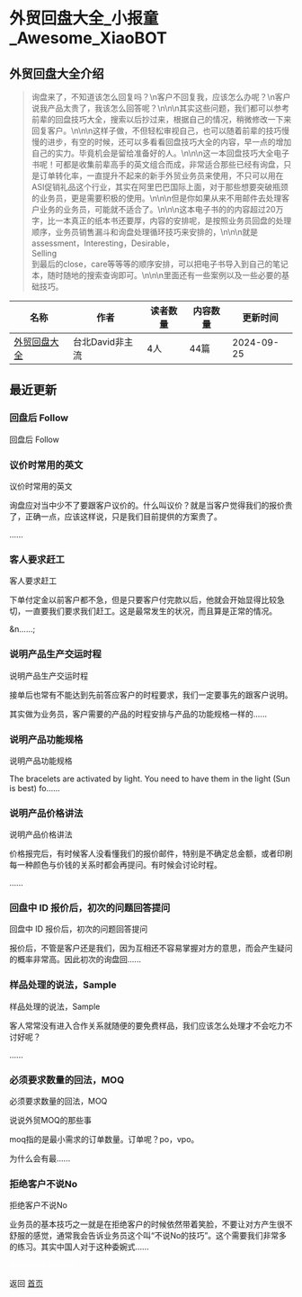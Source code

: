 # 外贸回盘大全_小报童_Awesome_XiaoBOT

## 外贸回盘大全介绍
> 询盘来了，不知道该怎么回复吗？\n客户不回复我，应该怎么办呢？\n客户说我产品太贵了，我该怎么回答呢？\n\n\n其实这些问题，我们都可以参考前辈的回盘技巧大全，搜索以后抄过来，根据自己的情况，稍微修改一下来回复客户。\n\n\n这样子做，不但轻松审视自己，也可以随着前辈的技巧慢慢的进步，有空的时候，还可以多看看回盘技巧大全的内容，早一点的增加自己的实力。毕竟机会是留给准备好的人。\n\n\n这一本回盘技巧大全电子书呢！可都是收集前辈高手的英文组合而成，非常适合那些已经有询盘，只是订单转化率，一直提升不起来的新手外贸业务员来使用，不只可以用在ASI促销礼品这个行业，其实在阿里巴巴国际上面，对于那些想要突破瓶颈的业务员，更是需要积极的使用。\n\n\n但是你如果从来不用邮件去处理客户业务的业务员，可能就不适合了。\n\n\n这本电子书的的内容超过20万字，比一本真正的纸本书还要厚，内容的安排呢，是按照业务员回盘的处理顺序，业务员销售漏斗和询盘处理循环技巧来安排的，\n\n\n就是assessment，Interesting，Desirable，  
Selling  
到最后的close，care等等等的顺序安排，可以把电子书导入到自己的笔记本，随时随地的搜索查询即可。\n\n\n里面还有一些案例以及一些必要的基础技巧。  
  


|名称|作者|读者数量|内容数量|更新时间|
|---|---|---|---|---|
|[外贸回盘大全](https://xiaobot.net/p/ginifab?refer=9c3f1c95-a052-465a-9902-f6d75080262a)|台北David非主流|4人|44篇|2024-09-25|

## 最近更新
### 回盘后 Follow

回盘后  Follow

### 议价时常用的英文

议价时常用的英文

询盘应对当中少不了要跟客户议价的。什么叫议价？就是当客户觉得我们的报价贵了，正确一点，应该这样说，只是我们目前提供的方案贵了。



 ......

### 客人要求赶工

客人要求赶工

下单付定金以前客户都不急，但是只要客户付完款以后，他就会开始显得比较急切，一直要我们要求我们赶工。这是最常发生的状况，而且算是正常的情况。



&n......;

### 说明产品生产交运时程

说明产品生产交运时程

接单后也常有不能达到先前答应客户的时程要求，我们一定要事先的跟客户说明。



其实做为业务员，客户需要的产品的时程安排与产品的功能规格一样的......

### 说明产品功能规格

说明产品功能规格

The bracelets are activated by light. You need to have them in the light (Sun
is best) fo......

### 说明产品价格讲法

说明产品价格讲法



价格报完后，有时候客人没看懂我们的报价邮件，特别是不确定总金额，或者印刷每一种颜色与价钱的关系时都会再提问。有时候会讨论时程。

 ......

### 回盘中 ID 报价后，初次的问题回答提问

回盘中 ID 报价后，初次的问题回答提问





报价后，不管是客户还是我们，因为互相还不容易掌握对方的意思，而会产生疑问的概率非常高。因此初次的询盘回......

### 样品处理的说法，Sample

样品处理的说法，Sample

客人常常没有进入合作关系就随便的要免费样品，我们应该怎么处理才不会吃力不讨好呢？







......

### 必须要求数量的回法，MOQ

必须要求数量的回法，MOQ

说说外贸MOQ的那些事



moq指的是最小需求的订单数量。订单呢？po，vpo。



为什么会有最......

### 拒绝客户不说No

拒绝客户不说No

业务员的基本技巧之一就是在拒绝客户的时候依然带着笑脸，不要让对方产生很不舒服的感觉，通常我会告诉业务员这个叫“不说No的技巧”。这个需要我们非常多的练习。其实中国人对于这种委婉式......


<a href="https://github.com/Reno9527/awesome-xiaobot" style="color: white; text-decoration: none;">awesome-xiaobot</a>

返回 [首页](../README.md)
